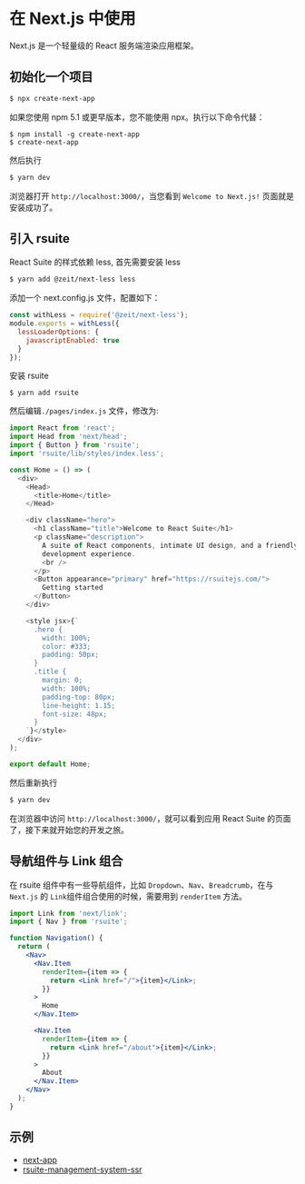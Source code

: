 # 在 Next.js 中使用

Next.js 是一个轻量级的 React 服务端渲染应用框架。

## 初始化一个项目

```bash
$ npx create-next-app
```

如果您使用 npm 5.1 或更早版本，您不能使用 npx。执行以下命令代替：

```
$ npm install -g create-next-app
$ create-next-app
```

然后执行

```bash
$ yarn dev
```

浏览器打开 `http://localhost:3000/`，当您看到 `Welcome to Next.js!` 页面就是安装成功了。

## 引入 rsuite

React Suite 的样式依赖 less, 首先需要安装 less

```bash
$ yarn add @zeit/next-less less
```

添加一个 next.config.js 文件，配置如下：

```js
const withLess = require('@zeit/next-less');
module.exports = withLess({
  lessLoaderOptions: {
    javascriptEnabled: true
  }
});
```

安装 rsuite

```
$ yarn add rsuite
```

然后编辑`./pages/index.js` 文件，修改为:

```js
import React from 'react';
import Head from 'next/head';
import { Button } from 'rsuite';
import 'rsuite/lib/styles/index.less';

const Home = () => (
  <div>
    <Head>
      <title>Home</title>
    </Head>

    <div className="hero">
      <h1 className="title">Welcome to React Suite</h1>
      <p className="description">
        A suite of React components, intimate UI design, and a friendly
        development experience.
        <br />
      </p>
      <Button appearance="primary" href="https://rsuitejs.com/">
        Getting started
      </Button>
    </div>

    <style jsx>{`
      .hero {
        width: 100%;
        color: #333;
        padding: 50px;
      }
      .title {
        margin: 0;
        width: 100%;
        padding-top: 80px;
        line-height: 1.15;
        font-size: 48px;
      }
    `}</style>
  </div>
);

export default Home;
```

然后重新执行

```bash
$ yarn dev
```

在浏览器中访问 `http://localhost:3000/`，就可以看到应用 React Suite 的页面了，接下来就开始您的开发之旅。

## 导航组件与 Link 组合

在 rsuite 组件中有一些导航组件，比如 `Dropdown`、`Nav`、`Breadcrumb`，在与 `Next.js` 的 `Link`组件组合使用的时候，需要用到 `renderItem` 方法。

```jsx
import Link from 'next/link';
import { Nav } from 'rsuite';

function Navigation() {
  return (
    <Nav>
      <Nav.Item
        renderItem={item => {
          return <Link href="/">{item}</Link>;
        }}
      >
        Home
      </Nav.Item>

      <Nav.Item
        renderItem={item => {
          return <Link href="/about">{item}</Link>;
        }}
      >
        About
      </Nav.Item>
    </Nav>
  );
}
```

## 示例

- [next-app](https://github.com/rsuite/rsuite/tree/master/examples/with-nextjs)
- [rsuite-management-system-ssr](https://github.com/rsuite/rsuite-management-system-ssr)
